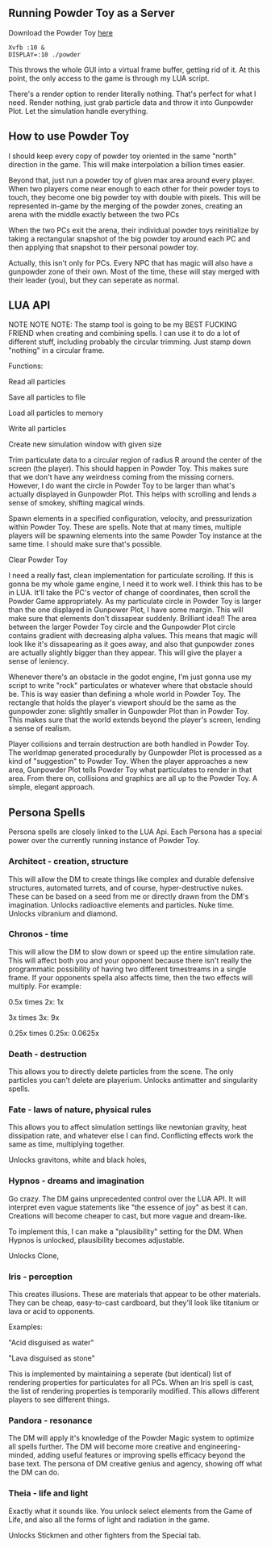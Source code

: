 ## Running Powder Toy as a Server

Download the Powder Toy [here](https://powdertoy.co.uk/Download.html)

```
Xvfb :10 &
DISPLAY=:10 ./powder
```

This throws the whole GUI into a virtual frame buffer, getting rid of it. At this point, the only access to the game is through my LUA script.

There's a render option to render literally nothing. That's perfect for what I need. Render nothing, just grab particle data and throw it into Gunpowder Plot. Let the simulation handle everything.

## How to use Powder Toy

I should keep every copy of powder toy oriented in the same "north" direction in the game. This will make interpolation a billion times easier.

Beyond that, just run a powder toy of given max area around every player. When two players come near enough to each other for their powder toys to touch, they become one big powder toy with double with pixels. This will be represented in-game by the merging of the powder zones, creating an arena with the middle exactly between the two PCs

When the two PCs exit the arena, their individual powder toys reinitialize by taking a rectangular snapshot of the big powder toy around each PC and then applying that snapshot to their personal powder toy.

Actually, this isn't only for PCs. Every NPC that has magic will also have a gunpowder zone of their own. Most of the time, these will stay merged with their leader (you), but they can seperate as normal.

## LUA API

NOTE NOTE NOTE:
The stamp tool is going to be my BEST FUCKING FRIEND when creating and combining spells. I can use it to do a lot of different stuff, including probably the circular trimming. Just stamp down "nothing" in a circular frame.

Functions:

Read all particles

Save all particles to file

Load all particles to memory

Write all particles

Create new simulation window with given size

Trim particulate data to a circular region of radius R around the center of the screen (the player).
This should happen in Powder Toy. This makes sure that we don't have any weirdness coming from the missing corners.
However, I do want the circle in Powder Toy to be larger than what's actually displayed in Gunpowder Plot. This helps with scrolling and lends a sense of smokey, shifting magical winds.

Spawn elements in a specified configuration, velocity, and pressurization within Powder Toy. These are spells. Note that at many times, multiple players will be spawning elements into the same Powder Toy instance at the same time. I should make sure that's possible.

Clear Powder Toy

I need a really fast, clean implementation for particulate scrolling. If this is gonna be my whole game engine, I need it to work well. I think this has to be in LUA. It'll take the PC's vector of change of coordinates, then scroll the Powder Game appropriately. As my particulate circle in Powder Toy is larger than the one displayed in Gunpower Plot, I have some margin. This will make sure that elements don't dissapear suddenly.
    Brilliant idea!! The area between the larger Powder Toy circle and the Gunpowder Plot circle contains gradient with decreasing alpha values. This means that magic will look like it's dissapearing as it goes away, and also that gunpowder zones are actually slightly bigger than they appear. This will give the player a sense of leniency.

Whenever there's an obstacle in the godot engine, I'm just gonna use my script to write "rock" particulates or whatever where that obstacle should be. This is way easier than defining a whole world in Powder Toy. The rectangle that holds the player's viewport should be the same as the gunpowder zone: slightly smaller in Gunpowder Plot than in Powder Toy. This makes sure that the world extends beyond the player's screen, lending a sense of realism.

Player collisions and terrain destruction are both handled in Powder Toy. The worldmap generated procedurally by Gunpowder Plot is processed as a kind of "suggestion" to Powder Toy. When the player approaches a new area, Gunpowder Plot tells Powder Toy what particulates to render in that area. From there on, collisions and graphics are all up to the Powder Toy. A simple, elegant approach.

## Persona Spells

Persona spells are closely linked to the LUA Api. Each Persona has a special power over the currently running instance of Powder Toy.

### Architect - creation, structure

This will allow the DM to create things like complex and durable defensive structures, automated turrets, and of course, hyper-destructive nukes. These can be based on a seed from me or directly drawn from the DM's imagination.
Unlocks radioactive elements and particles. Nuke time.
Unlocks vibranium and diamond.

### Chronos - time

This will allow the DM to slow down or speed up the entire simulation rate. This will affect both you and your opponent because there isn't really the programmatic possibility of having two different timestreams in a single frame. If your opponents spella also affects time, then the two effects will multiply. For example:

0.5x times 2x: 1x

3x times 3x: 9x

0.25x times 0.25x: 0.0625x

### Death - destruction

This allows you to directly delete particles from the scene. The only particles you can't delete are playerium.
Unlocks antimatter and singularity spells.

### Fate - laws of nature, physical rules

This allows you to affect simulation settings like newtonian gravity, heat dissipation rate, and whatever else I can find. Conflicting effects work the same as time, multiplying together.

Unlocks gravitons, white and black holes,

### Hypnos - dreams and imagination

Go crazy. The DM gains unprecedented control over the LUA API. It will interpret even vague statements like "the essence of joy" as best it can. Creations will become cheaper to cast, but more vague and dream-like.

To implement this, I can make a "plausibility" setting for the DM. When Hypnos is unlocked, plausibility becomes adjustable.

Unlocks Clone, 

### Iris - perception

This creates illusions. These are materials that appear to be other materials. They can be cheap, easy-to-cast cardboard, but they'll look like titanium or lava or acid to opponents.

Examples:

"Acid disguised as water"

"Lava disguised as stone"

This is implemented by maintaining a seperate (but identical) list of rendering properties for particulates for all PCs. When an Iris spell is cast, the list of rendering properties is temporarily modified. This allows different players to see different things.

### Pandora - resonance

The DM will apply it's knowledge of the Powder Magic system to optimize all spells further. The DM will become more creative and engineering-minded, adding useful features or improving spells efficacy beyond the base text. The persona of DM creative genius and agency, showing off what the DM can do.

### Theia - life and light

Exactly what it sounds like. You unlock select elements from the Game of Life, and also all the forms of light and radiation in the game.

Unlocks Stickmen and other fighters from the Special tab.